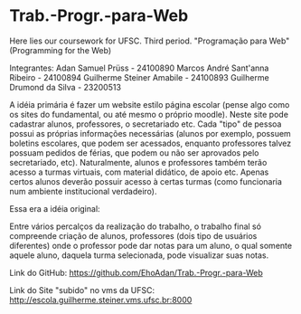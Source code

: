 # Trab.-Progr.-para-Web
Here lies our coursework for UFSC. Third period. "Programação para Web" (Programming for the Web)

Integrantes:
Adan Samuel Prüss - 24100890
Marcos André Sant'anna Ribeiro - 24100894
Guilherme Steiner Amabile - 24100893
Guilherme Drumond da Silva - 23200513

A idéia primária é fazer um website estilo página escolar (pense algo como os sites do fundamental, ou até mesmo o próprio moodle).
Neste site pode cadastrar alunos, professores, o secretariado etc. Cada "tipo" de pessoa possui as próprias informações necessárias (alunos por exemplo, possuem boletins escolares, que podem ser acessados, enquanto professores talvez possuam pedidos de férias, que podem ou não ser aprovados pelo secretariado, etc).
Naturalmente, alunos e professores também terão acesso a turmas virtuais, com material didático, de apoio etc. Apenas certos alunos deverão possuir acesso à certas turmas (como funcionaria num ambiente institucional verdadeiro).

Essa era a idéia original:

Entre vários percalços da realização do trabalho, o trabalho final só compreende criação de alunos, professores (dois tipo de usuários diferentes) onde o professor pode dar notas para um aluno, o qual somente aquele aluno, daquela turma selecionada, pode visualizar suas notas.

Link do GitHub:
https://github.com/EhoAdan/Trab.-Progr.-para-Web

Link do Site "subido" no vms da UFSC:
http://escola.guilherme.steiner.vms.ufsc.br:8000
